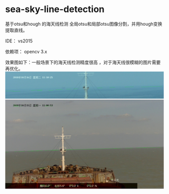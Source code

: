 # sea-sky-line-detection
基于otsu和hough 的海天线检测
全局otsu和局部otsu图像分割，并用hough变换提取直线。

IDE： vs2015

依赖项： opencv 3.x

效果图如下：一般场景下的海天线检测精度很高 ，对于海天线很模糊的图片需要再优化。
![](https://github.com/Tudou880306/sea-sky-line-detection/blob/master/sea-sky%20line%20detection/sea-sky%20line%20detection/3.jpg)
![](https://github.com/Tudou880306/sea-sky-line-detection/blob/master/sea-sky%20line%20detection/sea-sky%20line%20detection/dst.jpg)
